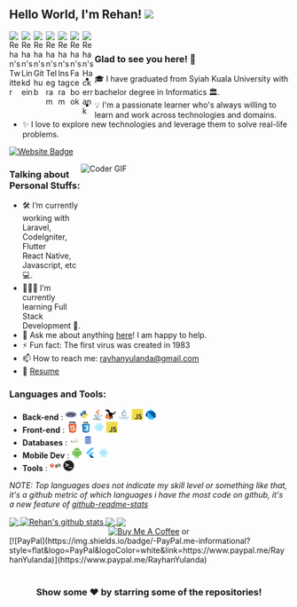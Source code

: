 ## Hello World, I'm Rehan! <img src="https://raw.githubusercontent.com/iampavangandhi/iampavangandhi/master/gifs/Hi.gif" width="30px"></h2>

<a href="https://twitter.com/rayhanyulanda">
  <img align="left" alt="Rehan's Twitter" width="22px" src="https://cdn.jsdelivr.net/npm/simple-icons@v3/icons/twitter.svg" />
</a>
<a href="https://linkedin.com/in/rayhanyulanda">
  <img align="left" alt="Rehan's Linkdein" width="22px" src="https://cdn.jsdelivr.net/npm/simple-icons@v3/icons/linkedin.svg" />
</a>
<a href="https://github.com/rayhanyulanda">
  <img align="left" alt="Rehan's Github" width="22px" src="https://cdn.jsdelivr.net/npm/simple-icons@v3/icons/github.svg" />
</a>
<a href="https://t.me/rayhanyulanda">
  <img align="left" alt="Rehan's Telegram" width="22px" src="https://cdn.jsdelivr.net/npm/simple-icons@v3/icons/telegram.svg" />
</a>
<a href="https://instagram.com/rayhanyulanda/">
  <img align="left" alt="Rehan's Instagram" width="22px" src="https://cdn.jsdelivr.net/npm/simple-icons@v3/icons/instagram.svg" />
</a>
<a href="https://www.facebook.com/rayhanyulanda/">
  <img align="left" alt="Rehan's Facebook" width="22px" src="https://cdn.jsdelivr.net/npm/simple-icons@v3/icons/facebook.svg" />
</a>
<a href="https://www.hackerrank.com/rayhanyulanda/">
  <img align="left" alt="Rehan's Hackerrank" width="22px" src="https://cdn.jsdelivr.net/npm/simple-icons@v3/icons/hackerrank.svg" />
</a>

<br />

### Glad to see you here! 🤩 &nbsp;

- 🎓 I have graduated from Syiah Kuala University with bachelor degree in Informatics 🏛.
- 💡 I'm a passionate learner who's always willing to learn and work across technologies and domains.
- ✨ I love to explore new technologies and leverage them to solve real-life problems.

[![Website Badge](https://img.shields.io/badge/-rayhanyulanda.github.io-47CCCC?style=flat&logo=Google-Chrome&logoColor=white&link=https://rayhanyulanda.github.io)](https://rayhanyulanda.github.io)

<img align="right" height="280" width="375" src="https://media.giphy.com/media/SWoSkN6DxTszqIKEqv/giphy.gif" alt="Coder GIF" />

### Talking about Personal Stuffs:

- 🛠 I’m currently working with Laravel, CodeIgniter, Flutter <br /> React Native, Javascript, etc 💻.
- 👨🏻‍💻 I’m currently learning Full Stack Development 🚀.
- 💬 Ask me about anything [here](https://github.com/rayhanyulanda/rayhanyulanda/issues/)! I am happy to help.
- ⚡ Fun fact: The first virus was created in 1983
- 📫 How to reach me: rayhanyulanda@gmail.com
- 📝 [Resume](https://linkedin.com/in/rayhanyulanda)

### Languages and Tools:

- **Back-end** :
<code><img height="20" src="https://raw.githubusercontent.com/github/explore/80688e429a7d4ef2fca1e82350fe8e3517d3494d/topics/php/php.png"></code>
<code><img height="20" src="https://raw.githubusercontent.com/github/explore/80688e429a7d4ef2fca1e82350fe8e3517d3494d/topics/python/python.png"></code>
<code><img height="20" src="https://raw.githubusercontent.com/github/explore/80688e429a7d4ef2fca1e82350fe8e3517d3494d/topics/java/java.png"></code>
<code><img height="20" src="https://raw.githubusercontent.com/github/explore/80688e429a7d4ef2fca1e82350fe8e3517d3494d/topics/perl/perl.png"></code>
<code><img height="20" src="https://raw.githubusercontent.com/github/explore/80688e429a7d4ef2fca1e82350fe8e3517d3494d/topics/c/c.png"></code>
<code><img height="20" src="https://raw.githubusercontent.com/github/explore/80688e429a7d4ef2fca1e82350fe8e3517d3494d/topics/javascript/javascript.png"></code>
<code><img height="20" src="https://raw.githubusercontent.com/github/explore/80688e429a7d4ef2fca1e82350fe8e3517d3494d/topics/dart/dart.png"></code>
- **Front-end** :
<code><img height="20" src="https://raw.githubusercontent.com/github/explore/80688e429a7d4ef2fca1e82350fe8e3517d3494d/topics/html/html.png"></code>
<code><img height="20" src="https://raw.githubusercontent.com/github/explore/80688e429a7d4ef2fca1e82350fe8e3517d3494d/topics/css/css.png"></code>
<code><img height="20" src="https://raw.githubusercontent.com/github/explore/80688e429a7d4ef2fca1e82350fe8e3517d3494d/topics/react/react.png"></code>
<code><img height="20" src="https://raw.githubusercontent.com/github/explore/80688e429a7d4ef2fca1e82350fe8e3517d3494d/topics/javascript/javascript.png"></code>
- **Databases** :
<code><img height="20" src="https://raw.githubusercontent.com/github/explore/80688e429a7d4ef2fca1e82350fe8e3517d3494d/topics/mysql/mysql.png"></code>
<code><img height="20" src="https://raw.githubusercontent.com/github/explore/80688e429a7d4ef2fca1e82350fe8e3517d3494d/topics/sql/sql.png"></code>
- **Mobile Dev** : 
<code><img height="20" src="https://raw.githubusercontent.com/github/explore/80688e429a7d4ef2fca1e82350fe8e3517d3494d/topics/android/android.png"></code>
<code><img height="20" src="https://raw.githubusercontent.com/github/explore/80688e429a7d4ef2fca1e82350fe8e3517d3494d/topics/flutter/flutter.png"></code>
<code><img height="20" src="https://raw.githubusercontent.com/github/explore/80688e429a7d4ef2fca1e82350fe8e3517d3494d/topics/react-native/react-native.png"></code>
- **Tools** :
<code><img height="20" src="https://raw.githubusercontent.com/github/explore/80688e429a7d4ef2fca1e82350fe8e3517d3494d/topics/git/git.png"></code>
<code><img height="20" src="https://raw.githubusercontent.com/github/explore/80688e429a7d4ef2fca1e82350fe8e3517d3494d/topics/terminal/terminal.png"></code>
<!--- Nodejs--><!--- nosql--><!--phpstorm-->
<!--- **Cloud Servers** : Hostinger VPS-->
<!--- gcloud-->
<!--- digitalocean-->
*NOTE: Top languages does not indicate my skill level or something like that, it's a github metric of which languages i have the most code on github, it's a new feature of [github-readme-stats](https://github.com/anuraghazra/github-readme-stats)*

<a href="https://github.com/anuraghazra/github-readme-stats">
  <img align="center" src="https://github-readme-stats.vercel.app/api/top-langs/?username=rayhanyulanda&theme=tokyonight&hide_langs_below=0.003" />
</a>
<a href="https://github.com/anuraghazra/github-readme-stats">
  <img align="center" src='https://github-readme-stats.vercel.app/api?username=rayhanyulanda&show_icons=true&theme=tokyonight&line_height=27' alt="Rehan's github stats" />
</a>

<a href="https://github.com/RayhanYulanda/Attendize-Scanner-Mobile">
  <img align="center" src="https://github-readme-stats.vercel.app/api/pin/?username=rayhanyulanda&repo=attendize-scanner-mobile&theme=prussian" />
</a>    
<a href="https://github.com/rayhanyulanda/rayhanyulanda.github.io">
  <img align="center" src="https://github-readme-stats.vercel.app/api/pin/?username=rayhanyulanda&repo=rayhanyulanda.github.io&theme=prussian" />
</a>

<div align="center">
<a href="https://www.buymeacoffee.com/rayhany" target="_blank"><img src="https://cdn.buymeacoffee.com/buttons/default-red.png" alt="Buy Me A Coffee" height="40" width="170" ></a>
  or
</div>
[![PayPal](https://img.shields.io/badge/-PayPal.me-informational?style=flat&logo=PayPal&logoColor=white&link=https://www.paypal.me/RayhanYulanda)](https://www.paypal.me/RayhanYulanda)

#

<div align="center">

### Show some ❤️ by starring some of the repositories!

</div>
